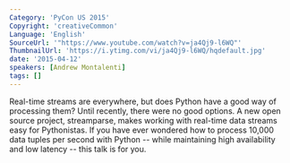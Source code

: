 ```yaml
---
Category: 'PyCon US 2015'
Copyright: 'creativeCommon'
Language: 'English'
SourceUrl: '"https://www.youtube.com/watch?v=ja4Qj9-l6WQ"'
ThumbnailUrl: 'https://i.ytimg.com/vi/ja4Qj9-l6WQ/hqdefault.jpg'
date: '2015-04-12'
speakers: [Andrew Montalenti]
tags: []
---
```

Real-time streams are everywhere, but does Python have a good way of processing them? Until recently, there were no good options. A new open source project, streamparse, makes working with real-time data streams easy for Pythonistas. If you have ever wondered how to process 10,000 data tuples per second with Python -- while maintaining high availability and low latency -- this talk is for you.

